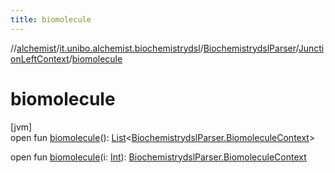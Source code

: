 ```yaml
---
title: biomolecule
---
```

//[alchemist](../../../../index.html)/[it.unibo.alchemist.biochemistrydsl](../../index.html)/[BiochemistrydslParser](../index.html)/[JunctionLeftContext](index.html)/[biomolecule](biomolecule.html)



# biomolecule



[jvm]\
open fun [biomolecule](biomolecule.html)(): [List](https://docs.oracle.com/javase/8/docs/api/java/util/List.html)<[BiochemistrydslParser.BiomoleculeContext](../-biomolecule-context/index.html)>

open fun [biomolecule](biomolecule.html)(i: [Int](https://kotlinlang.org/api/latest/jvm/stdlib/kotlin/-int/index.html)): [BiochemistrydslParser.BiomoleculeContext](../-biomolecule-context/index.html)




